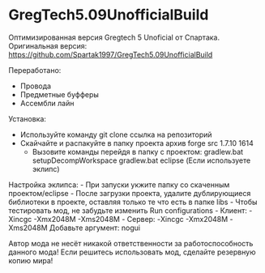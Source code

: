 # GregTech5.09UnofficialBuild

Оптимизированная версия Gregtech 5 Unoficial от Спартака.
Оригинальная версия: https://github.com/Spartak1997/GregTech5.09UnofficialBuild

Переработано:
- Провода
- Предметные буфферы
- Ассембли лайн

Установка:
- Используйте команду git clone ссылка на репозиторий
- Скайчайте и распакуйте в папку проекта архив forge src 1.7.10 1614
	- Вызовите команды перейдя в папку с проектом:
		gradlew.b﻿at setupDeco﻿mpWorks﻿pace
		﻿g﻿radlew.bat eclips﻿e (Если используете эклипс)

Настройка эклипса:
	- При запуски укжите папку со скаченным проектом/eclipse
	- После загрузки проекта, удалите дублирующиеся библиотеки в проекте, оставляя только те что есть в папке libs
	- Чтобы тестировать мод, не забудьте изменить Run configurations
		- Клиент: -Xincgc -Xmx2048M -Xms2048M
		- Сервер: -Xincgc -Xmx2048M -Xms2048M Добавьте аргумент: nogui
		
Автор мода не несёт никакой ответственности за работоспособность данного мода!
Если решитесь использовать мод, сделайте резервную копию мира!